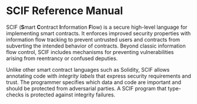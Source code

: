 # SCIF Reference Manual

SCIF (**S**mart **C**ontract **I**nformation **F**low) is a secure high-level language for implementing smart contracts. It enforces improved security properties with information flow tracking to prevent untrusted users and contracts from subverting the intended behavior of contracts. Beyond classic information flow control, SCIF includes mechanisms for preventing vulnerabilities arising from reentrancy or confused deputies.

Unlike other smart contract languages such as Solidity, SCIF allows annotating code with *integrity labels* that express security requirements and trust. The programmer specifies which data and code are important and should be protected from adversarial parties. A SCIF program that type-checks is protected against integrity failures.


